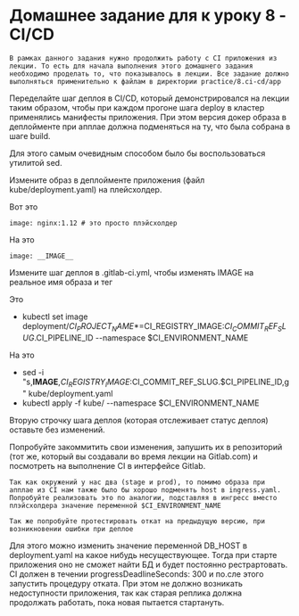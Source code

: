 # Домашнее задание для к уроку 8 - CI/CD

    В рамках данного задания нужно продолжить работу с CI приложения из лекции. То есть для начала выполнения этого домашнего задания необходимо проделать то, что показывалось в лекции. Все задание должно выполняться применительно к файлам в директории practice/8.ci-cd/app

Переделайте шаг деплоя в CI/CD, который демонстрировался на лекции таким образом, чтобы при каждом прогоне шага deploy в кластер применялись манифесты приложения. При этом версия докер образа в деплойменте при апплае должна подменяться на ту, что была собрана в шаге build.

Для этого самым очевидным способом было бы воспользоваться утилитой sed.

Измените образ в деплойменте приложения (файл kube/deployment.yaml) на плейсхолдер.

Вот это

    image: nginx:1.12 # это просто плэйсхолдер

На это

    image: __IMAGE__

Измените шаг деплоя в .gitlab-ci.yml, чтобы изменять IMAGE на реальное имя образа и тег

Это

- kubectl set image deployment/$CI_PROJECT_NAME *=$CI_REGISTRY_IMAGE:$CI_COMMIT_REF_SLUG.$CI_PIPELINE_ID --namespace $CI_ENVIRONMENT_NAME

На это

- sed -i "s,__IMAGE__,$CI_REGISTRY_IMAGE:$CI_COMMIT_REF_SLUG.$CI_PIPELINE_ID,g" kube/deployment.yaml
- kubectl apply -f kube/ --namespace $CI_ENVIRONMENT_NAME

Вторую строчку шага деплоя (которая отслеживает статус деплоя) оставьте без изменений.

Попробуйте закоммитить свои изменения, запушить их в репозиторий (тот же, который вы создавали во время лекции на Gitlab.com) и посмотреть на выполнение CI в интерфейсе Gitlab.

    Так как окружений у нас два (stage и prod), то помимо образа при апплае из CI нам также было бы хорошо подменять host в ingress.yaml. Попробуйте реализовать это по аналогии, подставляя в ингресс вместо плэйсхолдера значение переменной $CI_ENVIRONMENT_NAME

    Так же попробуйте протестировать откат на предыдущую версию, при возникновении ошибки при деплое

Для этого можно изменить значение переменной DB_HOST в deployment.yaml на какое нибудь несуществующее. Тогда при старте приложения оно не сможет найти БД и будет постоянно рестрартовать. CI должен в течении progressDeadlineSeconds: 300 и по.сле этого запустить процедуру отката. При этом не должно возникать недоступности приложения, так как старая реплика должна продолжать работать, пока новая пытается стартануть.
